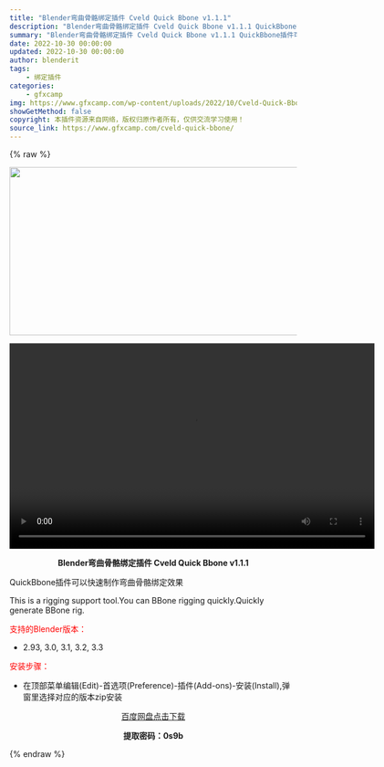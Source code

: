 ```yaml
---
title: "Blender弯曲骨骼绑定插件 Cveld Quick Bbone v1.1.1"
description: "Blender弯曲骨骼绑定插件 Cveld Quick Bbone v1.1.1 QuickBbone插件可以快速制作弯曲骨骼绑定效果 This is a rigging support tool.Y..."
summary: "Blender弯曲骨骼绑定插件 Cveld Quick Bbone v1.1.1 QuickBbone插件可以快速制作弯曲骨骼绑定效果 This is a rigging support tool.Y..."
date: 2022-10-30 00:00:00
updated: 2022-10-30 00:00:00
author: blenderit
tags: 
    - 绑定插件
categories:
    - gfxcamp
img: https://www.gfxcamp.com/wp-content/uploads/2022/10/Cveld-Quick-Bbone.jpg
showGetMethod: false
copyright: 本插件资源来自网络，版权归原作者所有，仅供交流学习使用！
source_link: https://www.gfxcamp.com/cveld-quick-bbone/
---
```


{% raw %}
<div><p><img decoding="async" class="aligncenter size-full wp-image-107886" src="https://www.gfxcamp.com/wp-content/uploads/2022/10/Cveld-Quick-Bbone.jpg" data-src="https://www.gfxcamp.com/wp-content/uploads/2022/10/Cveld-Quick-Bbone.jpg" alt="" width="590" height="295" data-srcset="https://www.gfxcamp.com/wp-content/uploads/2022/10/Cveld-Quick-Bbone.jpg 590w, https://www.gfxcamp.com/wp-content/uploads/2022/10/Cveld-Quick-Bbone-150x75.jpg 150w" data-sizes="(max-width: 590px) 100vw, 590px"><br>
</p><center><div style="width: 640px;" class="wp-video"><!--[if lt IE 9]><script>document.createElement('video');</script><![endif]-->
<video class="wp-video-shortcode" id="video-107890-1" width="640" height="360" preload="true" controls="controls"><source type="video/mp4" src="https://cloud.video.taobao.com//play/u/80049544/p/2/e/6/t/1/384677275047.mp4?_=1"></source><a href="https://cloud.video.taobao.com//play/u/80049544/p/2/e/6/t/1/384677275047.mp4">https://cloud.video.taobao.com//play/u/80049544/p/2/e/6/t/1/384677275047.mp4</a></video></div></center><p style="text-align: center;"><strong>Blender弯曲骨骼绑定插件 Cveld Quick Bbone v1.1.1</strong></p><p>QuickBbone插件可以快速制作弯曲骨骼绑定效果</p><p>This is a rigging support tool.You can BBone rigging quickly.Quickly generate BBone rig.</p><p style="text-align: left;"><span style="color: #ff0000;">支持的Blender版本：</span></p><ul>
<li style="text-align: left;">2.93, 3.0, 3.1, 3.2, 3.3</li>
</ul><p><span style="color: #ff0000;">安装步骤：</span></p><ul>
<li>在顶部菜单编辑(Edit)-首选项(Preference)-插件(Add-ons)-安装(Install),弹窗里选择对应的版本zip安装</li>
</ul><p style="text-align: center;"><a class="maxbutton-3 maxbutton maxbutton-baidu" target="_blank" rel="noopener" href="https://pan.baidu.com/s/1IUNgO15Uo1m6IMkm27gogQ?pwd=0s9b"><span class="mb-text">百度网盘点击下载</span></a></p><p style="text-align: center;"><strong>提取密码：0s9b</strong></p></div>
<div style="display: none">gfxcamp</div>
{% endraw %}
